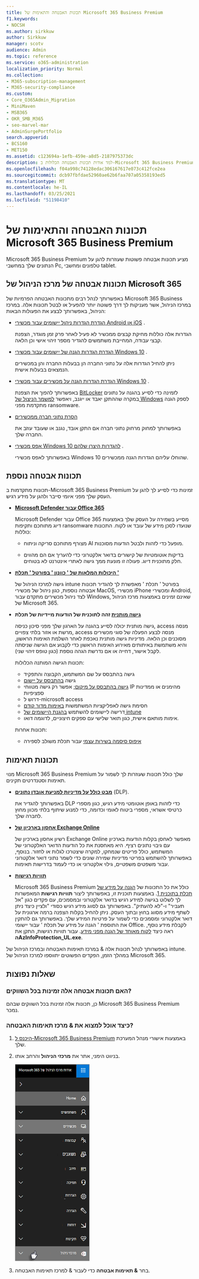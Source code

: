 ```yaml
---
title: תכונות האבטחה והתאימות של Microsoft 365 Business Premium
f1.keywords:
- NOCSH
ms.author: sirkkuw
author: Sirkkuw
manager: scotv
audience: Admin
ms.topic: reference
ms.service: o365-administration
localization_priority: Normal
ms.collection:
- M365-subscription-management
- M365-security-compliance
ms.custom:
- Core_O365Admin_Migration
- MiniMaven
- MSB365
- OKR_SMB_M365
- seo-marvel-mar
- AdminSurgePortfolio
search.appverid:
- BCS160
- MET150
ms.assetid: c123694a-1efb-459e-a8d5-2187975373dc
description: למד אודות תכונות האבטחה הכלולות ב-Microsoft 365 Business Premium כדי לסייע בהגנה על הנתונים שלך במחשבי Pc, טלפונים ומחשבי tablet.
ms.openlocfilehash: f04a998c74128edac306167617e073c412fce2ea
ms.sourcegitcommit: dcb97fbfdae52960ae62b6faa707a05358193ed5
ms.translationtype: MT
ms.contentlocale: he-IL
ms.lasthandoff: 03/25/2021
ms.locfileid: "51198410"
---
```

# <a name="microsoft-365-business-premium-security-and-compliance-features"></a>תכונות האבטחה והתאימות של Microsoft 365 Business Premium

Microsoft 365 Business Premium מציע תכונות אבטחה פשוטות שעוזרות להגן על הנתונים שלך במחשבי Pc, טלפונים ומחשבי tablet.
    
## <a name="microsoft-365-admin-center-security-features"></a>תכונות אבטחה של מרכז הניהול של Microsoft 365

באפשרותך לנהל רבים מתכונות האבטחה הפרמיות של Microsoft 365 Business במרכז הניהול, אשר מעניקות לך דרך פשוטה יותר להפעיל או לבטל תכונות אלה. במרכז הניהול, באפשרותך לבצע את הפעולות הבאות:
  
- [הגדרת הגדרות ניהול יישומים עבור מכשירי Android או iOS](app-protection-settings-for-android-and-ios.md) . 
    
    הגדרות אלה כוללות מחיקת קבצים ממכשיר לא פעיל לאחר פרק זמן מוגדר, הצפנת קבצי עבודה, המחייבת משתמשים להגדיר מספר זיהוי אישי וכן הלאה.
    
- [הגדרת הגדרות הגנה של יישומים עבור מכשירי Windows 10](protection-settings-for-windows-10-devices.md) . 
    
    ניתן להחיל הגדרות אלה על נתוני החברה הן בבעלות החברה והן במכשירים הנמצאים בבעלות אישית.
    
- [הגדרת הגדרות הגנה על מכשירים עבור מכשירי Windows 10](protection-settings-for-windows-10-pcs.md) . 
    
    באפשרותך להפוך את הצפנת [BitLocker](/windows/security/information-protection/bitlocker/bitlocker-frequently-asked-questions) לזמינה כדי לסייע בהגנה על נתונים במקרה שההתקן יאבד או ייגנב, ויאפשר [למשמר הניצול של Windows](/windows/security/threat-protection/microsoft-defender-atp/enable-exploit-protection) לספק הגנה מתקדמת מפני ransomware. 
    
- [הסרת נתוני חברה ממכשירים](remove-company-data.md)
    
    באפשרותך למחוק מרחוק נתוני חברה אם התקן אובד, נגנב או שעובד עוזב את החברה שלך.
    
- [אפס מכשירי Windows 10 להגדרות היצרן שלהם](reset-devices-to-factory-settings.md) . 
    
    באפשרותך לאפס מכשירי Windows 10 שהוחלו עליהם הגדרות הגנה ממכשירים.
    
## <a name="additional-security-features"></a>תכונות אבטחה נוספת 

תכונות מתקדמות ב-Microsoft 365 Business Premium זמינות כדי לסייע לך להגן על העסק שלך מפני איומי סייבר ולהגן על מידע רגיש.
  
- **[Microsoft Defender עבור Office 365](../security/office-365-security/defender-for-office-365.md)**
    
    Microsoft Defender עבור Office 365 מסייע בשמירה על העסק שלך באמצעות דיוג מתוחכם ותקיפות ransomware שנועדו לסכן מידע של עובד או לקוח. התכונות כוללות:
    
  - מצורף מתוחכם סריקה וניתוח AI מופעל כדי לזהות ולבטל הודעות מסוכנות.
    
  - בדיקות אוטומטיות של קישורים בדואר אלקטרוני כדי להעריך אם הם מהווים חלק מתוכנית דיוג. פעולה זו מונעת ממך גישה לאתרי אינטרנט לא בטוחים.

- **[היכולות המלאות של ' כוונון ' בפורטל ' תכלת '](/mem/intune/fundamentals/what-is-intune)**
    
    גישה למרכז הניהול של intune בפורטל ' תכלת ' מאפשרת לך להגדיר תכונות אבטחה נוספות, כגון ניהול של מכשירי MacOS, מכשירי iPhone ומכשירי Android, לצד ניהול מכשירים מתקדם עבור Windows, שאינם זמינים באמצעות מרכז הניהול של Microsoft 365.
- **[גישה מותנית](/azure/active-directory/conditional-access/overview) זהה לתוכנית של הודעות מיידיות של תכלת**


    גישה מותנית יכולה לסייע בהגנה על הארגון שלך מפני סיכון כניסה, access מנסה מרשת או אזור בלתי צפויים, access מנסה לבצע הפעלה של סוגי מכשירים מסוכנים וכן הלאה. מדיניות גישה מותנית נאכפת לאחר השלמת האימות הראשון, והיא משתמשת באיתותים מאירוע האימות הראשון כדי לקבוע אם הגישה שניסתה לקבל אישור, דחייה או אם נדרשת הגהה נוספת (כגון טופס זיהוי שני).

    תכונות הגישה המותנה הכלולות:

    - גישה בהתבסס על שם המשתמש, הקבוצה והתפקיד
    - גישה [בהתבסס על יישום](/azure/active-directory/conditional-access/app-based-conditional-access) 
    - [גישה בהתבסס על מיקום](/azure/active-directory/authentication/howto-registration-mfa-sspr-combined#conditional-access-policies-for-combined-registration);  אפשר רק גישה מטווחי IP מהימנים או ממדינות ספציפיות 
    - דרוש ל-microsoft access
    - חסימת גישה לאפליקציות המשתמשות [באימות מדור קודם](/azure/active-directory/conditional-access/block-legacy-authentication)
    - דרישה ליישומים להשתמש [בהגנת היישומים של intune](/azure/active-directory/conditional-access/app-protection-based-conditional-access)
    - אימות מותאם אישית, כגון תואר שלישי עם ספקים חיצוניים, לדוגמה דואו.
   
    תכונות אחרות:
    - [איפוס סיסמה בשירות עצמי](/azure/active-directory/authentication/concept-sspr-customization) עבור תכלת משולב לספירה
    
## <a name="compliance-features"></a>תכונות תאימות

מנוי Microsoft 365 Business Premium שלך כולל תכונות שעוזרות לך לשמור על תאימות וסטנדרטים תקינים.

- **[מבט כולל על מדיניות למניעת אובדן נתונים](../compliance/data-loss-prevention-policies.md)** (DLP). 
    
    באפשרותך להגדיר את DLP כדי לזהות באופן אוטומטי מידע רגיש, כגון מספרי כרטיסי אשראי, מספרי ביטוח לאומי וכדומה, כדי למנוע שיתוף בלתי מכוון מחוץ לחברה שלך.
    
- **[אחסון בארכיון של Exchange Online](https://products.office.com/exchange/microsoft-exchange-online-archiving-email)**
    
    רשיון אחסון בארכיון של Exchange Online מאפשר לאחסן בקלות הודעות בארכיון עם גיבוי נתונים רציף. היא מאחסנת את כל הודעות הדואר האלקטרוני של המשתמש, כולל פריטים שנמחקו, למקרה שיצטרכו לגלות או לחזור. בנוסף, באפשרותך להשתמש בפריטי מדיניות שמירה שונים כדי לשמר נתוני דואר אלקטרוני עבור משפטים משפטיים, גילוי אלקטרוני או כדי לעמוד בדרישות תאימות.
    
- **[תוויות רגישות](../compliance/sensitivity-labels.md)**

   Microsoft 365 Business Premium כולל את כל התכונות של [הגנה על מידע של תכלת בתוכנית 1](https://go.microsoft.com/fwlink/p/?linkid=871407). באמצעות תוכנית זו, באפשרותך ליצור **תוויות רגישות** המאפשרות לך לשלוט בגישה למידע רגיש בדואר אלקטרוני ובמסמכים, עם פקדים כגון "אל תעביר" ו-"לא להעתיק". באפשרותך גם לסווג מידע רגיש כסודי "ולציין כיצד ניתן לשתף מידע מסווג בחוץ ובתוך העסק. ניתן להחיל בקלות הצפנה ברמה ארגונית על דואר אלקטרוני ומסמכים כדי לשמור על פרטיות המידע שלך. באפשרותך גם להתקין את התוספת ' הגנה על מידע של תכלת ' עבור יישומי Office. לקבלת מידע נוסף, ראה כיצד [לקוח מאוחד של הגנה מפני מידע](/azure/information-protection/rms-client/unifiedlabelingclient-version-release-history). עבור תוויות רגישות, התקן את **הAzInfoProtection_UL.exe**.

באפשרותך לנהל תכונות אלה &amp; במרכז תאימות האבטחה ובמרכז הניהול של intune. במהלך הזמן, הפקדים הפשוטים יתווספו למרכז הניהול של Microsoft 365.
  
    
## <a name="faq"></a>שאלות נפוצות

 ### <a name="are-these-security-features-available-in-all-markets"></a>האם תכונות אבטחה אלה זמינות בכל השווקים?
  
כן, תכונות אלה זמינות בכל השווקים שבהם Microsoft 365 Business Premium נמכר.
  
### <a name="how-do-i-find-the-security-amp-compliance-center"></a>כיצד אוכל למצוא את &amp; מרכז תאימות האבטחה?
  
1. [היכנס ל-Microsoft 365 Business Premium](https://portal.microsoft.com/) באמצעות אישורי מנהל המערכת שלך. 
    
2. בניווט הימני, אתר את **מרכזי הניהול** והרחב אותו. 
    
    ![בניווט הימני במרכז הניהול של Microsoft 365, בחר מרכזי ניהול.](../media/fa4484f8-c637-45fd-a7bd-bdb3abfd6c03.png)
  
3. בחר **&amp; תאימות אבטחה** כדי לעבור &amp; למרכז תאימות האבטחה.
